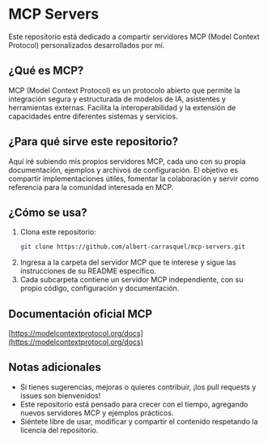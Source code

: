# MCP Servers

Este repositorio está dedicado a compartir servidores MCP (Model Context Protocol) personalizados desarrollados por mí.

## ¿Qué es MCP?
MCP (Model Context Protocol) es un protocolo abierto que permite la integración segura y estructurada de modelos de IA, asistentes y herramientas externas. Facilita la interoperabilidad y la extensión de capacidades entre diferentes sistemas y servicios.

## ¿Para qué sirve este repositorio?
Aquí iré subiendo mis propios servidores MCP, cada uno con su propia documentación, ejemplos y archivos de configuración. El objetivo es compartir implementaciones útiles, fomentar la colaboración y servir como referencia para la comunidad interesada en MCP.

## ¿Cómo se usa?
1. Clona este repositorio:
   ```bash
   git clone https://github.com/albert-carrasquel/mcp-servers.git
   ```
2. Ingresa a la carpeta del servidor MCP que te interese y sigue las instrucciones de su README específico.
3. Cada subcarpeta contiene un servidor MCP independiente, con su propio código, configuración y documentación.

## Documentación oficial MCP
[https://modelcontextprotocol.org/docs](https://modelcontextprotocol.org/docs)

## Notas adicionales
- Si tienes sugerencias, mejoras o quieres contribuir, ¡los pull requests y issues son bienvenidos!
- Este repositorio está pensado para crecer con el tiempo, agregando nuevos servidores MCP y ejemplos prácticos.
- Siéntete libre de usar, modificar y compartir el contenido respetando la licencia del repositorio.
